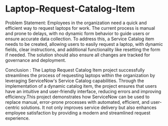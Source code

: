 # Laptop-Request-Catalog-Item
Problem Statement:
Employees in the organization need a quick and efficient way to request laptops for work. The current process is manual and prone to delays, with no dynamic form behavior to guide users or ensure accurate data collection. To address this, a Service Catalog item needs to be created, allowing users to easily request a laptop, with dynamic fields, clear instructions, and additional functionality like resetting the form if needed. The solution should also ensure all changes are tracked for governance and deployment.

Conclusion :
 The Laptop Request Catalog Item project successfully streamlines the process of requesting laptops within the organization by leveraging ServiceNow's Service Catalog capabilities. Through the implementation of a dynamic catalog item, the project ensures that users have an intuitive and user-friendly interface, reducing errors and improving efficiency.This project demonstrates how ServiceNow can be used to replace manual, error-prone processes with automated, efficient, and user-centric solutions. It not only improves service delivery but also enhances employee satisfaction by providing a modern and streamlined request experience.
